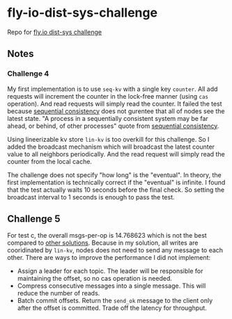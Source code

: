 # fly-io-dist-sys-challenge

Repo for [fly.io dist-sys challenge](https://fly.io/dist-sys/)

## Notes

### Challenge 4

My first implementation is to use `seq-kv` with a single key `counter`. All add requests will increment the counter in the lock-free manner (using `cas` operation). And read requests will simply read the counter. It failed the test because [sequential consistency](https://jepsen.io/consistency/models/sequential) does not gurentee that all of nodes see the latest state. "A process in a sequentially consistent system may be far ahead, or behind, of other processes" quote from [sequential consistency](https://jepsen.io/consistency/models/sequential).

Using lineerizable kv store `lin-kv` is too overkill for this challenge. So I added the broadcast mechanism which will broadcast the latest counter value to all neighbors periodically. And the read request will simply read the counter from the local cache.

The challenge does not specify "how long" is the "eventual". In theory, the first implementation is technically correct if the "eventual" is infinite.  I found that the test actually waits 10 seconds before the final check. So setting the broadcast interval to 1 seconds is enough to pass the test.

## Challenge 5

For test c, the overall msgs-per-op is 14.768623 which is not the best compared to [other solutions](https://community.fly.io/t/challenge-5c-efficient-kafka-style-log/10971). Because in my solution, all writes are cooridinated by `lin-kv`, nodes does not need to send any message to each other. There are ways to improve the performance I did not implement:

- Assign a leader for each topic. The leader will be responsible for maintaining the offset, so no cas operation is needed.
- Compress consecutive messages into a single message. This will reduce the number of reads.
- Batch commit offsets. Return the `send_ok` message to the client only after the offset is committed. Trade off the latency for throughput.